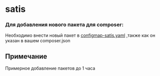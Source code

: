 # satis
 
### Для добавления нового пакета для composer:
Необходимо внести новый пакет в [configmap-satis.yaml](./templates/configmap-satis.yaml)
,также как он указан в вашем composer.json

## Примечание
Примерное добавление пакетов до 1 часа
